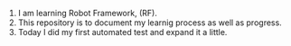 1. I am learning Robot Framework, (RF).
2. This repository is to document my learnig process as well as progress.
3. Today I did my first automated test and expand it a little.
